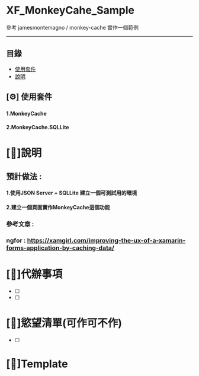 # XF_MonkeyCahe_Sample
參考 jamesmontemagno / monkey-cache 實作一個範例

****
## 目錄
* [使用套件](#使用套件)
* [說明](#說明)

## [⚙] 使用套件
### 
#### 1.MonkeyCache
#### 2.MonkeyCache.SQLLite

# [📕]說明
## 預計做法 :
#### 1.使用JSON Server + SQLLite 建立一個可測試用的環境
#### 2.建立一個頁面實作MonkeyCache這個功能

### 參考文章 : 
### ngfor : https://xamgirl.com/improving-the-ux-of-a-xamarin-forms-application-by-caching-data/


# [📃]代辦事項
- [ ]  
- [ ]  

# [🚀]慾望清單(可作可不作)
- [ ]  

# [📃]Template


